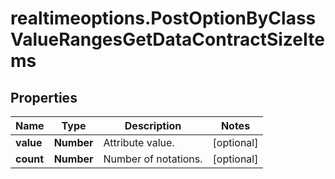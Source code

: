# realtimeoptions.PostOptionByClassValueRangesGetDataContractSizeItems

## Properties

Name | Type | Description | Notes
------------ | ------------- | ------------- | -------------
**value** | **Number** | Attribute value. | [optional] 
**count** | **Number** | Number of notations. | [optional] 


